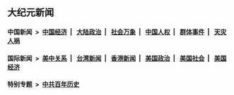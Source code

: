 ## 大纪元新闻

#### 中国新闻 &nbsp;>&nbsp; [中国经济](indexes/ncid283/README.md?02110845) &nbsp;| &nbsp; [大陆政治](indexes/ncid277/README.md?02110845) &nbsp;| &nbsp; [社会万象](indexes/ncid282/README.md?02110845) &nbsp;| &nbsp; [中国人权](indexes/ncid278/README.md?02110845) &nbsp;| &nbsp; [群体事件](indexes/ncid279/README.md?02110845) &nbsp;| &nbsp; [天灾人祸](indexes/ncid280/README.md?02110845)

#### 国际新闻 &nbsp;>&nbsp; [美中关系](indexes/nf1412576/README.md?02110845) &nbsp;| &nbsp; [台湾新闻](indexes/ncid1349361/README.md?02110845) &nbsp;| &nbsp; [香港新闻](indexes/ncid1349362/README.md?02110845) &nbsp;| &nbsp; [美国政治](indexes/ncid1078159/README.md?02110845) &nbsp;| &nbsp; [美国社会](indexes/ncid1078160/README.md?02110845) &nbsp;| &nbsp; [美国经济](indexes/ncid1078158/README.md?02110845)

#### 特别专题 &nbsp;>&nbsp; [中共百年历史](https://github.com/epoch-news/epoch-special/blob/master/README.md?02110845)  
